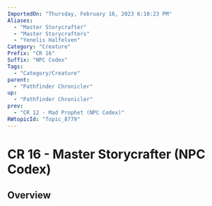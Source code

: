```yaml
---
ImportedOn: "Thursday, February 16, 2023 6:10:23 PM"
Aliases:
  - "Master Storycrafter"
  - "Master Storycrafters"
  - "Yenelis Halfelven"
Category: "Creature"
Prefix: "CR 16"
Suffix: "NPC Codex"
Tags:
  - "Category/Creature"
parent:
  - "Pathfinder Chronicler"
up:
  - "Pathfinder Chronicler"
prev:
  - "CR 12 - Mad Prophet (NPC Codex)"
RWtopicId: "Topic_8779"
---
```

# CR 16 - Master Storycrafter (NPC Codex)
## Overview

